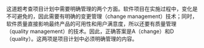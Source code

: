 这道题考查项目计划中需要明确管理的两个方面。软件项目在实施过程中，变化是不可避免的，因此需要有明确的变更管理（change management）技术；同时，软件质量直接影响最终产品的可用性和用户满意度，所以还要有质量管理（quality management）的技术。因此，正确答案是A（change）和D（quality）。这两项是项目计划中必须明确管理的内容。